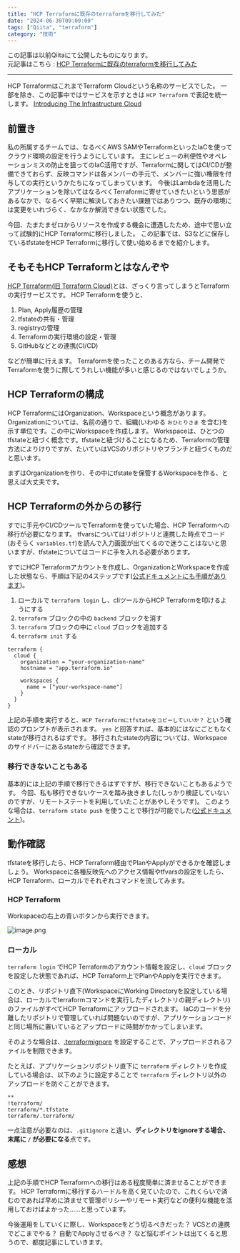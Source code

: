 ```yaml
---
title: "HCP Terraformに既存のterraformを移行してみた"
date: "2024-06-30T09:00:00"
tags: ["Qiita", "terraform"]
category: "技術"
---
```


この記事は以前Qiitaにて公開したものになります。  
元記事はこちら : [HCP Terraformに既存のterraformを移行してみた](https://qiita.com/_kei_s/items/a283be447b2350ae4aac)  

<hr>

HCP TerraformはこれまでTerraform Cloudという名称のサービスでした。
一部を除き、この記事中ではサービスを示すときは `HCP Terraform` で表記を統一します。
[Introducing The Infrastructure Cloud](https://www.hashicorp.com/blog/introducing-the-infrastructure-cloud)

## 前置き
私の所属するチームでは、なるべくAWS SAMやTerraformといったIaCを使ってクラウド環境の設定を行うようにしています。
主にレビューの利便性やオペレーションミスの防止を狙ってのIaC活用ですが、Terraformに関してはCI/CDが整備できておらず、反映コマンドは各メンバーの手元で、メンバーに強い権限を付与しての実行というかたちになってしまっています。
今後はLambdaを活用したアプリケーションを除いてはなるべくTerraformに寄せていきたいという思惑があるなかで、なるべく早期に解決しておきたい課題ではありつつ、既存の環境には変更をいれづらく、なかなか解消できない状態でした。

今回、たまたまゼロからリソースを作成する機会に遭遇したため、途中で思い立って試験的にHCP Terraformに移行しました。
この記事では、S3などに保存しているtfstateをHCP Terraformに移行して使い始めるまでを紹介します。

## そもそもHCP Terraformとはなんぞや
[HCP Terraform(旧 Terraform Cloud)](https://www.hashicorp.com/products/terraform)とは、ざっくり言ってしまうとTerraformの実行サービスです。
HCP Terraformを使うと、

1. Plan, Apply履歴の管理
2. tfstateの共有・管理
3. registryの管理
4. Terraformの実行環境の設定・管理
5. GitHubなどとの連携(CI/CD)

などが簡単に行えます。
Terraformを使ったことのある方なら、チーム開発でTerraformを使うに際してうれしい機能が多いと感じるのではないでしょうか。

## HCP Terraformの構成
HCP TerraformにはOrganization、Workspaceという概念があります。
Organizationについては、名前の通りで、組織(いわゆる `おひとりさま` を含む)を示す単位です。この中にWorkspaceを作成します。
Workspaceは、ひとつのtfstateと紐づく概念です。tfstateと紐づけることになるため、Terraformの管理方法によりけりですが、たいていはVCSのリポジトリやブランチと紐づくものだと思います。

まずはOrganizationを作り、その中にtfstateを保管するWorkspaceを作る、と思えば大丈夫です。

## HCP Terraformの外からの移行
すでに手元やCI/CDツールでTerraformを使っていた場合、HCP Terraformへの移行が必要になります。
tfvarsについてはリポジトリと連携した時点でコード(おそらく `variables.tf`)を読んで入力画面が出てくるので迷うことはないと思いますが、tfstateについてはコードに手を入れる必要があります。

すでにHCP Terraformアカウントを作成し、OrganizationとWorkspaceを作成した状態なら、手順は下記の4ステップです([公式ドキュメントにも手順があります](https://developer.hashicorp.com/terraform/cloud-docs/migrate#migrate-state-using-the-cli))。

1. ローカルで `terraform login` し、cliツールからHCP Terraformを叩けるようにする
1. `terraform` ブロックの中の `backend` ブロックを消す
1. `terraform` ブロックの中に `cloud` ブロックを追加する
1. `terraform init` する

```hcl:cloudブロックの例
terraform {
  cloud {
    organization = "your-organization-name"
    hostname = "app.terraform.io"

    workspaces {
      name = ["your-workspace-name"]
    }
  }
}
```

上記の手順を実行すると、`HCP Terraformにtfstateをコピーしていいか？` という確認のプロンプトが表示されます。
`yes` と回答すれば、基本的にはなにごともなくstateが移行されるはずです。
移行されたstateの内容については、Workspaceのサイドバーにあるstateから確認できます。

### 移行できないこともある
基本的には上記の手順で移行できるはずですが、移行できないこともあるようです。
今回、私も移行できないケースを踏み抜きました(しっかり検証していないのですが、リモートステートを利用していたことがあやしそうです)。
このような場合は、`terraform state push` を使うことで移行が可能でした([公式ドキュメント](https://developer.hashicorp.com/terraform/cli/commands/state/push))。

## 動作確認
tfstateを移行したら、HCP Terraform経由でPlanやApplyができるかを確認しましょう。
Workspaceに各種反映先へのアクセス情報やtfvarsの設定をしたら、HCP Terraform、ローカルでそれぞれコマンドを流してみます。

### HCP Terraform
Workspaceの右上の青いボタンから実行できます。

![image.png](/images/qiita-migrate-to-hcp-terraform/001.png)

### ローカル
`terraform login` でHCP Terraformのアカウント情報を設定し、`cloud` ブロックを設定した状態であれば、HCP Terraform上でPlanやApplyを実行できます。

このとき、リポジトリ直下(WorkspaceにWorking Directoryを設定している場合は、ローカルでterraformコマンドを実行したディレクトリの親ディレクトリ)のファイルがすべてHCP Terraformにアップロードされます。
IaCのコードを分離したリポジトリで管理していれば問題ないのですが、アプリケーションコードと同じ場所に置いているとアップロードに時間がかかってしまいます。

そのような場合は、[.terraformignore](https://developer.hashicorp.com/terraform/language/settings/backends/remote#excluding-files-from-upload-with-terraformignore) を設定することで、アップロードされるファイルを制限できます。

たとえば、アプリケーションリポジトリ直下に `terraform` ディレクトリを作成している場合は、以下のように設定することで `terraform` ディレクトリ以外のアップロードを防ぐことができます。

```.terraformignore
**
!terraform/
terraform/*.tfstate
terraform/.terraform/
```

一点注意が必要なのは、`.gitignore` と違い、**ディレクトリをignoreする場合、末尾に `/` が必要になる**点です。

## 感想
上記の手順でHCP Terraformへの移行はある程度簡単に済ませることができます。
HCP Terraformに移行するハードルを高く見ていたので、これくらいで済むのであれば早めに済ませて管理ポリシーやリモート実行などの便利な機能を活用しておけばよかった……と思っています。

今後運用をしていくに際し、Workspaceをどう切るべきだった？ VCSとの連携でどこまでやる？ 自動でApplyさせるべき？ など悩むポイントは出てくると思うので、都度記事にしていきます。


